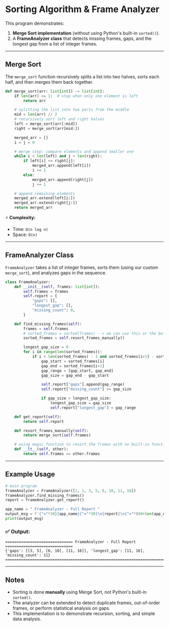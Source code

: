# Sorting Algorithm & Frame Analyzer

This program demonstrates:
1. **Merge Sort implementation** (without using Python's built-in `sorted()`).
2. A **FrameAnalyzer class** that detects missing frames, gaps, and the longest gap from a list of integer frames.

---

## Merge Sort

The `merge_sort` function recursively splits a list into two halves, sorts each half, and then merges them back together.

```python
def merge_sort(arr: list[int]) -> list[int]:
    if len(arr) <= 1:  # stop when only one element is left
        return arr

    # splitting the list into two parts from the middle
    mid = len(arr) // 2
    # recursively sort left and right halves
    left = merge_sort(arr[:mid])
    right = merge_sort(arr[mid:])

    merged_arr = []
    i = j = 0

    # merge step: compare elements and append smaller one
    while i < len(left) and j < len(right):
        if left[i] <= right[j]:
            merged_arr.append(left[i])
            i += 1
        else:
            merged_arr.append(right[j])
            j += 1

    # append remaining elements
    merged_arr.extend(left[i:])
    merged_arr.extend(right[j:])
    return merged_arr
```

⚡ **Complexity:**  
- Time: `O(n log n)`  
- Space: `O(n)`  

---

## FrameAnalyzer Class

`FrameAnalyzer` takes a list of integer frames, sorts them (using our custom `merge_sort`), and analyzes gaps in the sequence.

```python
class FrameAnalyzer:
    def __init__(self, frames: list[int]):
        self.frames = frames
        self.report = {
            "gaps": [],
            "longest_gap": [],
            "missing_count": 0,
        }

    def find_missing_frames(self):
        frames = self.frames
        # sorted_frames = sorted(frames) --> we can use this or the below statement for sorting
        sorted_frames = self.resort_frames_manually()

        longest_gap_size = 0
        for i in range(len(sorted_frames)):
            if i < len(sorted_frames) - 1 and sorted_frames[i+1] - sorted_frames[i] > 1:
                gap_start = sorted_frames[i]
                gap_end = sorted_frames[i+1]
                gap_range = [gap_start, gap_end]
                gap_size = gap_end - gap_start

                self.report["gaps"].append(gap_range)
                self.report["missing_count"] += gap_size

                if gap_size > longest_gap_size:
                    longest_gap_size = gap_size
                    self.report["longest_gap"] = gap_range

    def get_report(self):
        return self.report

    def resort_frames_manually(self):
        return merge_sort(self.frames)

    # using magic function to resort the frames with no built-in function; much cleaner
    def __lt__(self, other):
        return self.frames >= other.frames
```

---

## Example Usage

```python
# main program
frameAnalyzer = FrameAnalyzer([1, 2, 3, 5, 6, 10, 11, 16])
frameAnalyzer.find_missing_frames()
report = frameAnalyzer.get_report()

app_name = " FrameAnalyzer - Full Report "
output_msg = f'{"="*30}{app_name}{"="*30}\n{report}\n{"="*(60+len(app_name))}'
print(output_msg)
```

### ✅ Output:
```
============================== FrameAnalyzer - Full Report ==============================
{'gaps': [[3, 5], [6, 10], [11, 16]], 'longest_gap': [11, 16], 'missing_count': 11}
=========================================================================================
```

---

## Notes
- Sorting is done **manually** using Merge Sort, not Python's built-in `sorted()`.
- The analyzer can be extended to detect duplicate frames, out-of-order frames, or perform statistical analysis on gaps.
- This implementation is to demonstrate recursion, sorting, and simple data analysis.
